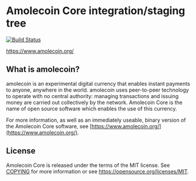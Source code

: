Amolecoin Core integration/staging tree
=====================================

[![Build Status](https://travis-ci.com/amolecoin/amolecoin.svg?branch=master)](https://travis-ci.com/amolecoin/amolecoin)

https://www.amolecoin.org/

What is amolecoin?
----------------

amolecoin is an experimental digital currency that enables instant payments to
anyone, anywhere in the world. amolecoin uses peer-to-peer technology to operate
with no central authority: managing transactions and issuing money are carried
out collectively by the network. Amolecoin Core is the name of open source
software which enables the use of this currency.

For more information, as well as an immediately useable, binary version of
the Amolecoin Core software, see [https://www.amolecoin.org/](https://www.amolecoin.org/).

License
-------

Amolecoin Core is released under the terms of the MIT license. See [COPYING](COPYING) for more
information or see https://opensource.org/licenses/MIT.
